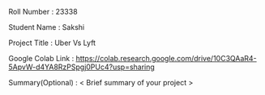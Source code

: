 Roll Number       :   23338

Student Name      :   Sakshi

Project Title     :   Uber Vs Lyft

Google Colab Link :   https://colab.research.google.com/drive/10C3QAaR4-5ApvW-d4YA8RzPSpgj0PUc4?usp=sharing

Summary(Optional) :   < Brief summary of your project >
